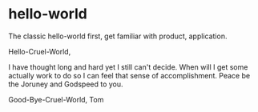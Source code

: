 # hello-world
The classic hello-world first, get familiar with product, application.

Hello-Cruel-World,

I have thought long and hard yet I still can't decide. When will I get some actually work to do so I can feel that sense of accomplishment. Peace be the Joruney and Godspeed to you.

Good-Bye-Cruel-World,
Tom

